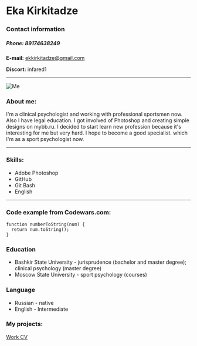 # **Eka Kirkitadze**
### Contact information
##### **Phone:** 89174638249
**E-mail:** ekkirkitadze@gmail.com

**Discort:** infared1

*********

![Me](https://magazine.fortevillageresort.com/wp-content/uploads/2022/01/tennis-1024x683.jpg)
### About me:

I'm a clinical psychologist and working with professional sportsmen now. Also I have legal education. I got involved of Photoshop and creating simple designs on mybb.ru.
I decided to start learn new profession because it's interesting for me but very hard. I hope to become a good specialist. which I'm as a sport psychologist now. 
****
### Skills:
+ Adobe Photoshop
+ GitHub
+ Git Bash
+ English
****
### Code example from Codewars.com:
```
function numberToString(num) {
  return num.toString();
}
```
### Education
+ Bashkir State University - jurisprudence (bachelor and master degree); clinical psychology (master degree)
+ Moscow State University - sport psychology (courses)
### Language
* Russian - native
* English - Intermediate
### My projects:
[Work CV](https://Infared1.github.io/rsschool-cv/cv "CV")


